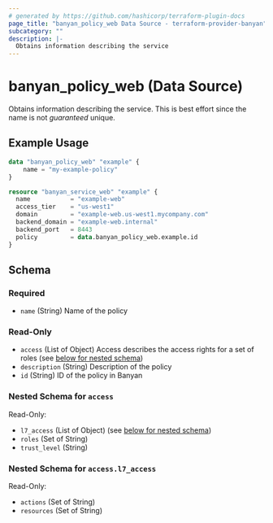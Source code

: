 ```yaml
---
# generated by https://github.com/hashicorp/terraform-plugin-docs
page_title: "banyan_policy_web Data Source - terraform-provider-banyan"
subcategory: ""
description: |-
  Obtains information describing the service
---
```


# banyan_policy_web (Data Source)

Obtains information describing the service. This is best effort since the name is not *guaranteed* unique.


## Example Usage

```terraform
data "banyan_policy_web" "example" {
    name = "my-example-policy"
}

resource "banyan_service_web" "example" {
  name           = "example-web"
  access_tier    = "us-west1"
  domain         = "example-web.us-west1.mycompany.com"
  backend_domain = "example-web.internal"
  backend_port   = 8443
  policy         = data.banyan_policy_web.example.id
}
```

<!-- schema generated by tfplugindocs -->
## Schema

### Required

- `name` (String) Name of the policy

### Read-Only

- `access` (List of Object) Access describes the access rights for a set of roles (see [below for nested schema](#nestedatt--access))
- `description` (String) Description of the policy
- `id` (String) ID of the policy in Banyan

<a id="nestedatt--access"></a>
### Nested Schema for `access`

Read-Only:

- `l7_access` (List of Object) (see [below for nested schema](#nestedobjatt--access--l7_access))
- `roles` (Set of String)
- `trust_level` (String)

<a id="nestedobjatt--access--l7_access"></a>
### Nested Schema for `access.l7_access`

Read-Only:

- `actions` (Set of String)
- `resources` (Set of String)
